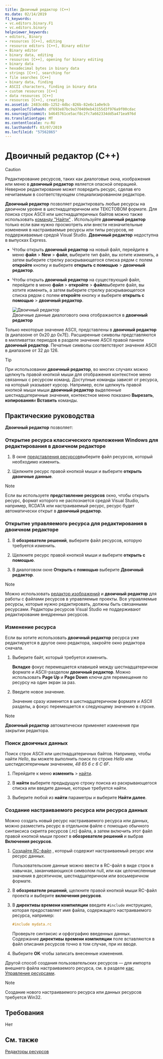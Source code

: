 ```yaml
---
title: Двоичный редактор (C++)
ms.date: 02/14/2019
f1_keywords:
- vc.editors.binary.F1
- vc.editors.binary
helpviewer_keywords:
- editors, Binary
- resources [C++], editing
- resource editors [C++], Binary editor
- Binary editor
- binary data, editing
- resources [C++], opening for binary editing
- binary data
- hexadecimal bytes in binary data
- strings [C++], searching for
- file searches [C++]
- binary data, finding
- ASCII characters, finding in binary data
- custom resources [C++]
- data resources [C++]
- resources [C++], creating
ms.assetid: 2483c48b-1252-4dbc-826b-82e6c1a0e9cb
ms.openlocfilehash: df693e87bc9a370409eb43155d3f976a9f00cdac
ms.sourcegitcommit: b4645761ce5acf8c2fc7a662334dd5a471ea976d
ms.translationtype: MT
ms.contentlocale: ru-RU
ms.lasthandoff: 03/07/2019
ms.locfileid: "57562865"
---
```

# <a name="binary-editor-c"></a>Двоичный редактор (C++)

> [!CAUTION]
> Редактирование ресурсов, таких как диалоговые окна, изображения или меню в **двоичный редактор** является опасной операцией. Неверное редактирование может повредить ресурс, сделав его нечитаемым в соответствующем специализированном редакторе.

**Двоичный редактор** позволяет редактировать любые ресурсы на двоичном уровне в шестнадцатеричном или ТЕКСТОВОМ формате. Для поиска строк ASCII или шестнадцатеричных байтов можно также использовать [команду "Найти"](/visualstudio/ide/reference/find-command) . Используйте **двоичный редактор** только если вам нужно просмотреть или внести незначительные изменения в настраиваемые ресурсы или типы ресурсов, не поддерживаемые средой Visual Studio. **Двоичный редактор** недоступна в выпусках Express.

- Чтобы открыть **двоичный редактор** на новый файл, перейдите в меню **файл** > **New** > **файл**, выберите тип файл, вы хотите изменить, а затем выберите стрелку раскрывающегося списка рядом с полем **откройте** кнопку и выберите **открыть с помощью** > **двоичный редактор**.

- Чтобы открыть **двоичный редактор** на существующий файл, перейдите в меню **файл** > **откройте** > **файл**выберите файл, вы хотите изменить, а затем выберите стрелку раскрывающегося списка рядом с полем **откройте** кнопку и выберите **открыть с помощью** > **двоичный редактор**.

   ![Двоичный редактор](../mfc/media/vcbinaryeditor2.gif "vcBinaryEditor2")<br/>
   Двоичные данные диалогового окна отображаются в **двоичный редактор**

Только некоторые значение ASCII, представлены в **двоичный редактор** (в диапазоне от 0x20 до 0x7E). Расширенные символы представляются в милливаттах периодов в разделе значение ASCII правой панели **двоичный редактор**. Печатные символы соответствуют значения ASCII в диапазоне от 32 до 126.

> [!TIP]
> При использовании **двоичный редактор**, во многих случаях можно щелкнуть правой кнопкой мыши для отображения контекстное меню связанных с ресурсом команд. Доступные команды зависят от ресурса, на который указывает курсор. Например, если щелкнуть правой кнопкой мыши мыши **двоичный редактор** выделенные шестнадцатеричные значения, контекстное меню показано **Вырезать**, **копирования**и **Вставить** команды.

## <a name="how-to"></a>Практические руководства

**Двоичный редактор** позволяет:

### <a name="to-open-a-windows-desktop-resource-for-binary-editing"></a>Открытие ресурса классического приложения Windows для редактирования в двоичном редакторе

1. В окне [представления ресурсов](/windows/how-to-create-a-resource-script-file#create-resources)выберите файл ресурсов, который необходимо изменить.

1. Щелкните ресурс правой кнопкой мыши и выберите **открыть двоичные данные**.

> [!NOTE]
> Если вы используете **представление ресурсов** окно, чтобы открыть ресурс, формат которого не распознается средой Visual Studio, например, RCDATA или настраиваемый ресурс, ресурс будет автоматически открыт в **двоичный редактор**.

### <a name="to-open-a-managed-resource-for-binary-editing"></a>Открытие управляемого ресурса для редактирования в двоичном редакторе

1. В **обозревателе решений**, выберите файл ресурсов, которую требуется изменить.

1. Щелкните ресурс правой кнопкой мыши и выберите **открыть с помощью**.

1. В диалоговом окне **Открыть с помощью** выберите **Двоичный редактор**.

> [!NOTE]
> Можно использовать [редактор изображений](../windows/image-editor-for-icons.md) и **двоичный редактор** для работы с файлами ресурсов в управляемые проекты. Все управляемые ресурсы, которые нужно редактировать, должны быть связанными ресурсами. Редакторы ресурсов Visual Studio не поддерживают редактирование внедренных ресурсов.

### <a name="to-edit-a-resource"></a>Изменение ресурса

Если вы хотите использовать **двоичный редактор** ресурса уже редактируется в другое окно редактора, закройте окно редактора сначала.

1. Выберите байт, который требуется изменить.

   **Вкладке** фокус перемещается клавишей между шестнадцатеричном формате и ASCII-разделом **двоичный редактор**. Можно использовать **Page Up** и **Page Down** ключи для перемещения по ресурсу на один экран за раз.

1. Введите новое значение.

   Значение сразу изменится в шестнадцатеричном формате и ASCII разделы, а фокус перемещается к следующему значению в строке.

> [!NOTE]
> **Двоичный редактор** автоматически применяет изменения при закрытии редактора.

### <a name="to-find-binary-data"></a>Поиск двоичных данных

Поиск строк ASCII или шестнадцатеричных байтов. Например, чтобы найти *Hello*, вы можете выполнить поиск по строке *Hello* или шестидесятеричным значением, *48 65 6 c 6 C 6F*.

1. Перейдите к меню **изменить** > [найти](/visualstudio/ide/reference/find-command).

1. В **найти** выберите предыдущую строку поиска из раскрывающегося списка или введите данные, которые требуется найти.

1. Выберите любой из **найти** параметры и выберите **Найти далее**.

### <a name="to-create-a-new-custom-or-data-resource"></a>Создание настраиваемого ресурса или ресурса данных

Можно создать новый ресурс настраиваемого ресурса или данных, можно разместить ресурс в отдельном файле с помощью обычного синтаксиса скрипта ресурсов (.rc) файла, а затем включить этот файл правой кнопкой мыши проект в **обозревателе решений** и выбрав  **Включения ресурсов**.

1. [Создайте RC-файл](../windows/how-to-create-a-resource-script-file.md) , который содержит настраиваемый ресурс или ресурс данных.

   Пользовательские данные можно ввести в RC-файл в виде строк в кавычках, заканчивающихся символом null, или как целочисленные значения в десятичном, шестнадцатеричном или восьмеричном формате.

1. В **обозревателе решений**, щелкните правой кнопкой мыши RC-файл проекта и выберите **включения ресурсов**.

1. В **директивы времени компиляции** введите `#include` инструкцию, которая предоставляет имя файла, содержащего настраиваемого ресурса, например:

    ```cpp
    #include mydata.rc
    ```

   Проверьте синтаксис и орфографию введенных данных. Содержание **директивы времени компиляции** поле вставляются в файл описания ресурсов точно в том случае, при их вводе.

1. Выберите **ОК** чтобы записать внесенные изменения.

Другой способ создания пользовательских ресурсов — для импорта внешнего файла настраиваемого ресурса, см. в разделе [как: Управление ресурсами](../windows/how-to-import-and-export-resources.md).

> [!NOTE]
> Создание нового настраиваемого ресурса или данных ресурсов требуется Win32.

## <a name="requirements"></a>Требования

Нет

## <a name="see-also"></a>См. также

[Редакторы ресурсов](../windows/resource-editors.md)